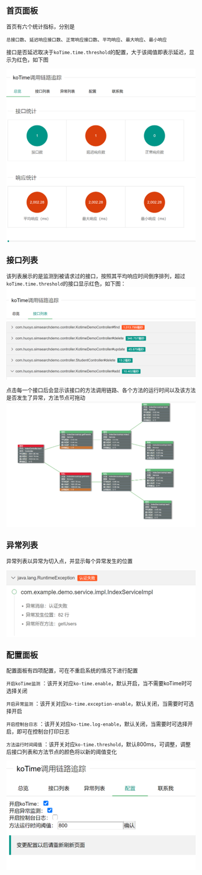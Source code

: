 

## 首页面板

首页有六个统计指标，分别是

`总接口数`、`延迟响应接口数`、`正常响应接口数`、`平均响应`、`最大响应`、`最小响应`


接口是否延迟取决于`koTime.time.threshold`的配置，大于该阈值即表示延迟，显示为红色，如下图

![](zl.png)


## 接口列表

该列表展示的是监测到被请求过的接口，按照其平均响应时间倒序排列，超过`koTime.time.threshold`的接口显示红色，如下图：
![](apis.png)




点击每一个接口后会显示该接口的方法调用链路、各个方法的运行时间以及该方法是否发生了异常，方法节点可拖动
![](ff.png)


## 异常列表

异常列表以异常为切入点，并显示每个异常发生的位置

![](yc.png)


## 配置面板

配置面板有四项配置，可在不重启系统的情况下进行配置

`开启koTime监测` ：该开关对应`ko-time.enable`，默认开启，当不需要koTime时可选择关闭

`开启异常监测` ：该开关对应`ko-time.exception-enable`，默认关闭，当需要时可选择开启

`开启控制台日志` ：该开关对应`ko-time.log-enable`，默认关闭，当需要时可选择开启，即可在控制台打印日志

`方法运行时间阈值` ：该开关对应`ko-time.threshold`，默认800ms，可调整，调整后接口列表和方法节点的颜色将以新的阈值变化

![](pz.png)